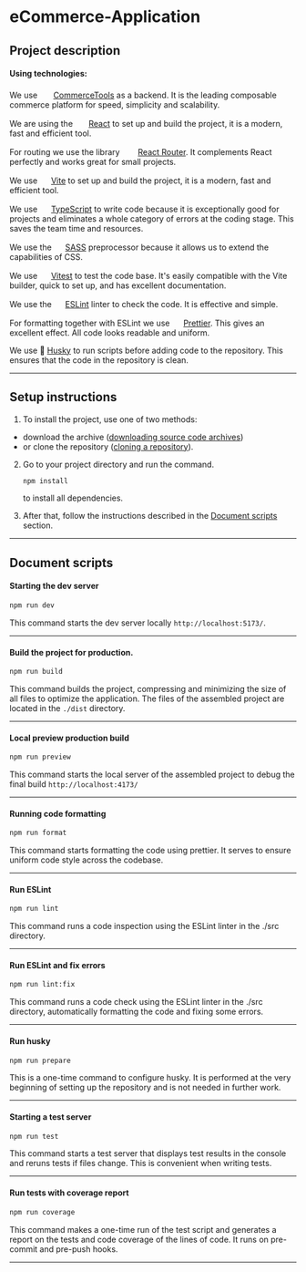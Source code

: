 # eCommerce-Application

## <a id="description">Project description</a>

#### Using technologies:

We use <img src="https://e7.pngegg.com/pngimages/993/887/png-clipart-commercetools-gmbh-application-programming-interface-e-commerce-business-marketing-commercetools-gmbh-application-programming-interface.png" alt="" style="width: 20px; height: 16px;"> [CommerceTools](https://commercetools.com/) as a backend. It is the leading composable commerce platform for speed, simplicity and scalability.

We are using the <img src="https://upload.wikimedia.org/wikipedia/commons/thumb/a/a7/React-icon.svg/2300px-React-icon.svg.png" alt="" style="width: 20px; height: 16px;"> [React](https://react.dev/) to set up and build the project, it is a modern, fast and efficient tool.

For routing we use the library <img src="https://cdn.freebiesupply.com/logos/large/2x/react-router-logo-png-transparent.png" alt="" style="width: 24px; height: 16px;"> [React Router](https://reactrouter.com/en/main). It complements React perfectly and works great for small projects.

We use <img src="https://vitejs.dev/logo.svg" alt="" style="width: 16px; height: 16px;"> [Vite](https://vitejs.dev/) to set up and build the project, it is a modern, fast and efficient tool.

We use <img src="https://upload.wikimedia.org/wikipedia/commons/thumb/4/4c/Typescript_logo_2020.svg/2048px-Typescript_logo_2020.svg.png" alt="" style="width: 16px; height: 16px;"> [TypeScript](https://www.typescriptlang.org/) to write code because it is exceptionally good for projects and eliminates a whole category of errors at the coding stage. This saves the team time and resources.

We use the <img src="https://upload.wikimedia.org/wikipedia/commons/thumb/9/96/Sass_Logo_Color.svg/1280px-Sass_Logo_Color.svg.png" alt="" style="width: 16px; height: 16px;"> [SASS](https://sass-lang.com/) preprocessor because it allows us to extend the capabilities of CSS.

We use <img src="https://vitest.dev/logo-shadow.svg" alt="" style="width: 16px; height: 16px;"> [Vitest](https://vitest.dev/) to test the code base. It's easily compatible with the Vite builder, quick to set up, and has excellent documentation.

We use the <img src="https://upload.wikimedia.org/wikipedia/commons/thumb/e/e3/ESLint_logo.svg/1200px-ESLint_logo.svg.png" alt="" style="width: 16px; height: 16px;"> [ESLint](https://eslint.org/) linter to check the code. It is effective and simple.

For formatting together with ESLint we use <img src="https://prettier.io/icon.png" alt="" style="width: 16px; height: 16px;"> [Prettier](https://prettier.io/). This gives an excellent effect. All code looks readable and uniform.

We use 🐶 [Husky](https://typicode.github.io/husky/) to run scripts before adding code to the repository. This ensures that the code in the repository is clean.

---

## <a id="instructions">Setup instructions</a>

1. To install the project, use one of two methods: 
 - download the archive ([downloading source code archives](https://docs.github.com/ru/repositories/working-with-files/using-files/downloading-source-code-archives)) 
 - or clone the repository ([cloning a repository](https://docs.github.com/en/repositories/creating-and-managing-repositories/cloning-a-repository)).

2. Go to your project directory and run the command.
	```bash copy
	npm install
	```
	to install all dependencies.

3. After that, follow the instructions described in the [Document scripts](#scripts) section.

---

## <a id="scripts">Document scripts</a>

#### Starting the dev server
```bash copy
npm run dev
```
This command starts the dev server locally `http://localhost:5173/`.

---

#### Build the project for production. 
```bash copy
npm run build
```
This command builds the project, compressing and minimizing the size of all files to optimize the application.
The files of the assembled project are located in the `./dist` directory.

---

#### Local preview production build
```bash copy
npm run preview
```
This command starts the local server of the assembled project to debug the final build `http://localhost:4173/`

---

#### Running code formatting
```bash copy
npm run format
```
This command starts formatting the code using prettier. It serves to ensure uniform code style across the codebase.

---

#### Run ESLint
```bash copy
npm run lint
```
This command runs a code inspection using the ESLint linter in the ./src directory.

---

#### Run ESLint and fix errors
```bash copy
npm run lint:fix
```
This command runs a code check using the ESLint linter in the ./src directory, automatically formatting the code and fixing some errors.

---

#### Run husky
```bash copy
npm run prepare
```
This is a one-time command to configure husky. It is performed at the very beginning of setting up the repository and is not needed in further work.

---

#### Starting a test server
```bash copy
npm run test
```
This command starts a test server that displays test results in the console and reruns tests if files change. This is convenient when writing tests.

---

#### Run tests with coverage report
```bash copy
npm run coverage
```
This command makes a one-time run of the test script and generates a report on the tests and code coverage of the lines of code. It runs on pre-commit and pre-push hooks.

---